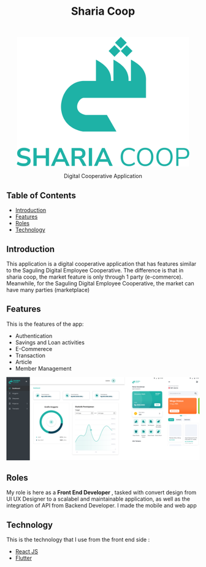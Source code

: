 <h1 align="center"> Sharia Coop </h1> <br>
<p align="center">
  <a>
    <img alt="GitPoint" title="GitPoint" src="https://github.com/DafaZakhulhaq27/portofolio_desc/blob/master/assets/sharia_coop_logo.png?raw=true" width="450">
  </a>
</p>

<p align="center">
  Digital Cooperative Application
</p>

<!-- START doctoc generated TOC please keep comment here to allow auto update -->
<!-- DON'T EDIT THIS SECTION, INSTEAD RE-RUN doctoc TO UPDATE -->
## Table of Contents

- [Introduction](#introduction)
- [Features](#features)
- [Roles](#roles)
- [Technology](#technology)

<!-- END doctoc generated TOC please keep comment here to allow auto update -->

## Introduction

This application is a digital cooperative application that has features similar to the Saguling Digital Employee Cooperative. The difference is that in sharia coop, the market feature is only through 1 party (e-commerce). Meanwhile, for the Saguling Digital Employee Cooperative, the market can have many parties (marketplace)

## Features

This is the features of the app:

* Authentication
* Savings and Loan activities
* E-Commerece
* Transaction
* Article
* Member Management

<p align="center">
  <img src = "https://github.com/DafaZakhulhaq27/portofolio_desc/blob/master/assets/sharia_coop_ss.png?raw=true" width=700>
</p>

## Roles

My role is here as a <strong>Front End Developer </strong>, tasked with convert design from UI UX Designer to a scalabel and maintainable application, as well as the integration of API from Backend Developer. I made the mobile and web app

## Technology
This is the technology that I use from the front end side :
- [React JS](https://reactjs.org/)
- [Flutter](https://flutter.dev/)
